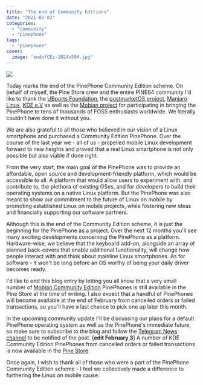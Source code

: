```yaml
---
title: "The end of Community Editions"
date: "2021-02-02"
categories: 
  - "community"
  - "pinephone"
tags: 
  - "pinephone"
cover: 
  image: "endofCEs-1024x594.jpg"
---
```


![](/blog/images/endofCEs-1024x594.jpg)

Today marks the end of the PinePhone Community Edition scheme. On behalf of myself, the Pine Store crew and the entire PINE64 community I'd like to thank the [UBports Foundation](https://ubports.com/foundation/ubports-foundation), the [postmarketOS project](https://postmarketos.org/), [Manjaro Linux](https://manjaro.org/), [KDE e.V](https://ev.kde.org/) as well as the [Mobian project](https://mobian-project.org/) for participating in bringing the PinePhone to tens of thousands of FOSS enthusiasts worldwide. We literally couldn't have done it without you.

We are also grateful to all those who believed in our vision of a Linux smartphone and purchased a Community Edition PinePhone. Over the course of the last year we - all of us - propelled mobile Linux development forward to new heights and proved that a real Linux smartphone is not only possible but also viable if done right.

From the very start, the main goal of the PinePhone was to provide an affordable, open source and development-friendly platform, which would be accessible to all. A platform that would allow users to experiment with, and contribute to, the plethora of existing OSes, and for developers to build their operating systems on a native Linux platform. But the PinePhone was also meant to show our commitment to the future of Linux on mobile by promoting established Linux on mobile projects, while fostering new ideas and financially supporting our software partners.

Although this is the end of the Community Edition scheme, it is just the beginning for the PinePhone as a project. Over the next 12 months you'll see many exciting developments concerning the PinePhone as a platform. Hardware-wise, we believe that the keyboard add-on, alongside an array of planned back-covers that enable additional functionality, will change how people interact with and think about mainline Linux smartphones. As for software - it won't be long before an OS worthy of being your daily driver becomes ready.

I'd like to end this blog entry by letting you all know that a very small number of [Mobian Community Edition](https://pine64.com/product-category/pinephone/?v=0446c16e2e66) PinePhones is still available in the Pine Store at the time of writing. I also expect that a handful of PinePhones will become available at the end of February from cancelled orders or failed transactions, so you'll have a last chance to pick one up later this month.

In the upcoming community update I'll be discussing our plans for a default PinePhone operating system as well as the PinePhone's immediate future, so make sure to subscribe to the blog and follow the [Telegram News channel](https://t.me/PINE64_News) to be notified of the post. \[**edit February 3**\] A number of KDE Community Edition PinePhones from cancelled orders or failed transactions is now available in the [Pine Store](https://pine64.com/product-category/pinephone/?v=0446c16e2e66).

Once again, I wish to thank all of those who were a part of the PinePhone Community Edition scheme - I feel we collectively made a difference to furthering the Linux on mobile cause.
